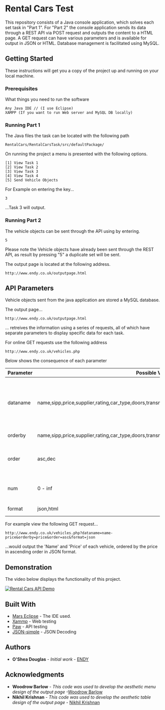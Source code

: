 # Rental Cars Test

This repository consists of a Java console application, which solves each set task in "Part 1". For "Part 2" the console application sends its data through a REST API via POST request and outputs the content to a HTML page. A GET request can have various parameters and is available for output in JSON or HTML. Database management is facilitated using MySQL.

## Getting Started

These instructions will get you a copy of the project up and running on your local machine.

### Prerequisites

What things you need to run the software

```
Any Java IDE // (I use Eclipse)
XAMPP (If you want to run Web server and MySQL DB locally)

```

### Running Part 1

The Java files the task can be located with the following path

```
RentalCars/RentalCarsTask/src/defaultPackage/
```

On running the project a menu is presented with the following options.

```
[1] View Task 1
[2] View Task 2
[3] View Task 3
[4] View Task 4
[5] Send Vehicle Objects
```

For Example on entering the key...
```
3
```
...Task 3 will output.

### Running Part 2

The vehicle objects can be sent through the API using by entering.

```
5
```

Please note the Vehicle objects have already been sent through the REST API, as result by pressing "5" a duplicate set will be sent.

The output page is located at the following address.

```
http://www.endy.co.uk/outputpage.html
```

## API Parameters

Vehicle objects sent from the java application are stored a MySQL database.

The output page...

```
http://www.endy.co.uk/outputpage.html
```

... retreives the information using a series of requests, all of which have separate parameters to display specific data for each task.

For online GET requests use the following address

```
http://www.endy.co.uk/vehicles.php
```

Below shows the consequence of each parameter

|Parameter|Possible Values|Description| 
|--|--|--| 
|dataname|name,sipp,price,supplier,rating,car_type,doors,transmission,fuel,air_con,vehicle_score,sum_of_scores|Select the datatype/types to output. For multiple datatypes, separate each word with a "-"| 
|orderby|name,sipp,price,supplier,rating,car_type,doors,transmission,fuel,air_con,vehicle_score,sum_of_scores|Order by a certain type| 
|order|asc,dec|Present the information in ascending or descending order| 
|num|0 - inf|Specify the number of records to output| 
|format|json,html|Specify the output format| 

For example view the following GET request...

```
http://www.endy.co.uk/vehicles.php?dataname=name-price&orderby=price&order=asc&format=json
```

...would output the 'Name' and 'Price' of each vehicle, ordered by the price in ascending order in JSON format. 

## Demonstration

The video below displays the functionality of this project.

[![Rental Cars API Demo](https://www.youtube.com/watch?v=aS_5mNXQ0Xc/0.jpg)](https://www.youtube.com/watch?v=aS_5mNXQ0Xc "Rental Cars API Demo")

## Built With

* [Mars Eclipse](https://eclipse.org/mars/) - The IDE used.
* [Xammp](https://www.apachefriends.org/index.html) - Web testing
* [Paw](https://paw.cloud/) - API testing
* [JSON-simple](https://code.google.com/archive/p/json-simple/) - JSON Decoding

## Authors

* **O'Shea Douglas** - *Initial work* - [ENDY](https://github.com/endysis)

## Acknowledgments

* **Woodrow Barlow** - *This code was used to develop the aesthetic menu design of the output page* -[Woodrow Barlow](http://codepen.io/wbarlow/pen/NqLWXJ) 
* **Nikhil Krishnan** - *This code was used to develop the aesthetic table design of the output page* - [Nikhil Krishnan](http://codepen.io/nikhil8krishnan/pen/WvYPvv) 

